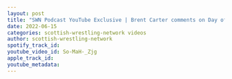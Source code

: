 ```yaml
---
layout: post
title: "SWN Podcast YouTube Exclusive | Brent Carter comments on Day of Birth Bonanza 2"
date: 2022-06-15
categories: scottish-wrestling-network videos
author: scottish-wrestling-network
spotify_track_id: 
youtube_video_id: So-MaH-_Zjg
apple_track_id: 
youtube_metadata: 
---
```

